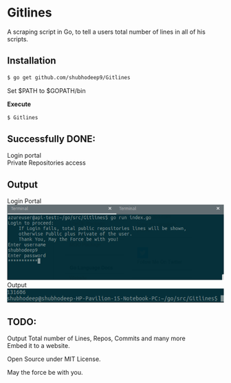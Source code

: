# Gitlines
A scraping script in Go, to tell a users total number of lines in all of his scripts.

## Installation

```bash
$ go get github.com/shubhodeep9/Gitlines
 ```
Set $PATH to $GOPATH/bin 

<strong>Execute</strong>
```bash
$ Gitlines
```

## Successfully DONE:
Login portal<br />
Private Repositories access

## Output
Login Portal<br />
![alt tag](https://raw.githubusercontent.com/shubhodeep9/Gitlines/master/screenshots/Gitline1.png) <br />
Output <br />
![alt tag](https://raw.githubusercontent.com/shubhodeep9/Gitlines/master/screenshots/Gitlines2.png) 

## TODO:
Output Total number of Lines, Repos, Commits and many more<br />
Embed it to a website.

Open Source under MIT License.

May the force be with you.
